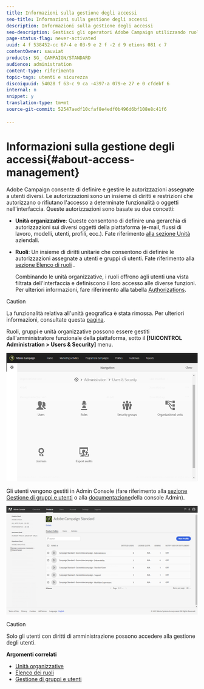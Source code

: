 ```yaml
---
title: Informazioni sulla gestione degli accessi
seo-title: Informazioni sulla gestione degli accessi
description: Informazioni sulla gestione degli accessi
seo-description: Gestisci gli operatori Adobe Campaign utilizzando ruoli, gruppi e unità organizzative.
page-status-flag: never-activated
uuid: 4 f 538452-cc 67-4 e 03-9 e 2 f -2 d 9 etions 081 c 7
contentOwner: sauviat
products: SG_ CAMPAIGN/STANDARD
audience: administration
content-type: riferimento
topic-tags: utenti e sicurezza
discoiquuid: 54028 f 63-c 9 ca -4397-a 079-e 27 e 0 cfdebf 6
internal: n
snippet: y
translation-type: tm+mt
source-git-commit: 52547aedf10cfaf8e4edf0b496d6bf108e8c41f6

---
```



# Informazioni sulla gestione degli accessi{#about-access-management}

Adobe Campaign consente di definire e gestire le autorizzazioni assegnate a utenti diversi. Le autorizzazioni sono un insieme di diritti e restrizioni che autorizzano o rifiutano l'accesso a determinate funzionalità o oggetti nell'interfaccia. Queste autorizzazioni sono basate su due concetti:

* **Unità organizzative**: Queste consentono di definire una gerarchia di autorizzazioni sui diversi oggetti della piattaforma (e-mail, flussi di lavoro, modelli, utenti, profili, ecc.). Fate riferimento [alla sezione Unità](../../administration/using/organizational-units.md) aziendali.
* **Ruoli**: Un insieme di diritti unitarie che consentono di definire le autorizzazioni assegnate a utenti e gruppi di utenti. Fate riferimento alla [sezione Elenco di ruoli](../../administration/using/list-of-roles.md) .

   Combinando le unità organizzative, i ruoli offrono agli utenti una vista filtrata dell'interfaccia e definiscono il loro accesso alle diverse funzioni. Per ulteriori informazioni, fare riferimento alla tabella [Authorizations](https://docs.campaign.adobe.com/doc/standard/en/Technotes/AdobeCampaign-ACSRights.pdf).

>[!CAUTION]
>
>La funzionalità relativa all'unità geografica è stata rimossa. Per ulteriori informazioni, consultate questa [pagina](https://helpx.adobe.com/campaign/kb/acs-deprecated-and-removed-features.html).

Ruoli, gruppi e unità organizzative possono essere gestiti dall'amministratore funzionale della piattaforma, sotto il **[!UICONTROL Administration > Users & Security]** menu.

![](assets/user_management_1.png)

Gli utenti vengono gestiti in Admin Console (fare riferimento alla [sezione Gestione di gruppi e utenti](../../administration/using/managing-groups-and-users.md) o alla [documentazione](https://helpx.adobe.com/enterprise/managing/user-guide.html)della console Admin).

![](assets/user_management_6.png)

>[!CAUTION]
>
>Solo gli utenti con diritti di amministrazione possono accedere alla gestione degli utenti.

**Argomenti correlati**

* [Unità organizzative](../../administration/using/organizational-units.md)
* [Elenco dei ruoli](../../administration/using/list-of-roles.md)
* [Gestione di gruppi e utenti](../../administration/using/managing-groups-and-users.md)

